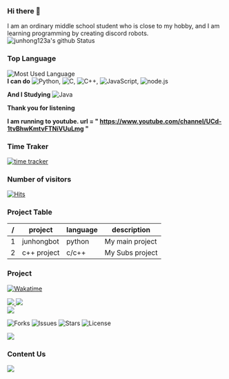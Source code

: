 ### Hi there 👋
I am an ordinary middle school student who is close to my hobby, and I am learning programming by creating discord robots.
![junhong123a's github Status](https://github-readme-stats.vercel.app/api?username=junhong123a&count_private=true&show_icons=true&theme=tokyonight)
### Top Language
![Most Used Language](https://github-readme-stats.vercel.app/api/top-langs/?username=junhong123a&theme=tokyonight&layout=compact)<br/>
**I can do**
![Python](https://img.shields.io/badge/Python3-3776AB?style=for-the-badge&logo=python&logoColor=fff),
![C](https://img.shields.io/badge/C-A8B9CC?style=for-the-badge&logo=C&logoColor=000),
![C++](https://img.shields.io/badge/C++-0059CC?style=for-the-badge&logo=c%2B%2B&logoColor=fff),
![JavaScript](https://img.shields.io/badge/JavaScript-F7DF1E?style=for-the-badge&logo=javascript&logoColor=000),
![node.js](https://img.shields.io/badge/Node.JS-339933?style=for-the-badge&logo=node.js&logoColor=fff)

**And I Studying**
![Java](https://img.shields.io/badge/Java-339933?style=for-the-badge&logo=java&logoColor=fff)

**Thank you for listening**

**I am running to youtube. url = " https://www.youtube.com/channel/UCd-1tvBhwKmtvFTNiVUuLmg "**

### Time Traker
[![time tracker](https://wakatime.com/badge/github/junhong123a/jbot.svg)](https://wakatime.com/badge/github/junhong123a/jbot)

### Number of visitors
[![Hits](https://hits.seeyoufarm.com/api/count/incr/badge.svg?url=https%3A%2F%2Fgithub.com%2Fjunhong123a%2Fhitcounter&count_bg=%2385CFFF&title_bg=%23555555&icon=fontawesome.svg&icon_color=%23E7E7E7&title=Visitors+todays%2Ftotal&edge_flat=false)](https://hits.seeyoufarm.com)

### Project Table
| / | project     | language | description     |
|---|-------------|----------|-----------------|
| 1 | junhongbot  | python   | My main project |
| 2 | c++ project | c/c++    | My Subs project |

### Project
[![Wakatime](https://github-readme-stats.vercel.app/api/wakatime?username=junhong123a&theme=tokyonight)](https://wakatime.com/@junhong123a)<br/>

<a href="https://discord.com/api/oauth2/authorize?client_id=871442672911532132&permissions=8&scope=bot">
  <img src="https://blogpfthumb-phinf.pstatic.net/MjAyMTAxMzBfNiAg/MDAxNjExOTM1ODg0NDM2.YLJ9Rc2ldZ_2CU-hamL-hD_Zmf5xemMlXKo7eFk6O2Qg.adO9Pe00lk3h-vYjjGKSXz2OCPegGIb8xqXm6NOltbgg.PNG.junhong123a/Screenshot_1.png?type=w161">
</a>

<a href="https://discord.com/api/oauth2/authorize?client_id=871442672911532132&permissions=8&scope=bot">
  <img src="https://img.shields.io/badge/Discord%20Bot-7289DA?style=for-the-badge">
  
 <br>
  
<a href="https://github.com/junhong123a/c-project">
  <img src="https://img.shields.io/badge/c-339933?style=for-the-badge&logo=c&logoColor=fff">
</a>
  
![Forks](https://img.shields.io/github/forks/junhong123a/c-project)
![Issues](https://img.shields.io/github/issues/junhong123a/c-project)
![Stars](https://img.shields.io/github/stars/junhong123a/c-project)
![License](https://img.shields.io/github/license/junhong123a/c-project)

<a href="https://github.com/junhong123a/c-project">
  <img src="https://img.shields.io/badge/Github-181717?style=for-the-badge&logo=github">
 </a>
 

### Content Us
<a href="mailto:junhong123aa@gmail.com">
  <img src="https://img.shields.io/badge/Mail-junhong123aa@gmail.com-0080aa?style=for-the-badge&logo=gmail">
</a>
